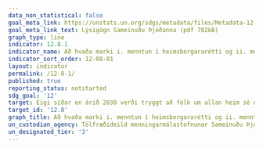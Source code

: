 ```yaml
---
data_non_statistical: false
goal_meta_link: https://unstats.un.org/sdgs/metadata/files/Metadata-12-08-01.pdf
goal_meta_link_text: Lýsigögn Sameinuðu Þjóðanna (pdf 782kB)
graph_type: line
indicator: 12.8.1
indicator_name: Að hvaða marki i. menntun í heimsborgararétti og ii. menntun í sjálfbærri þróun (þ.m.t. menntun í loftslagsbreytingum),  hefur verið samþætt a) innlendum menntunaráætlunum, b) námskrám, c) kennaramenntun og d) mati á nemendum.
indicator_sort_order: 12-08-01
layout: indicator
permalink: /12-8-1/
published: true
reporting_status: notstarted
sdg_goal: '12'
target: Eigi síðar en árið 2030 verði tryggt að fólk um allan heim sé upplýst og meðvitað um sjálfbæra þróun og hvernig það getur lifað í sátt við náttúruna.  
target_id: '12.8'
graph_title: Að hvaða marki i. menntun í heimsborgararétti og ii. menntun í sjálfbærri þróun (þ.m.t. menntun í loftslagsbreytingum),  hefur verið samþætt a) innlendum menntunaráætlunum, b) námskrám, c) kennaramenntun og d) mati á nemendum.
un_custodian_agency: Tölfræðideild menningarmálastofnunar Sameinuðu Þjóðanna (UNESCO-UIS)
un_designated_tier: '3'
---
```

